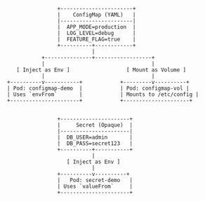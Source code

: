                      +-----------------------+
                     |    ConfigMap (YAML)   |
                     |-----------------------|
                     |  APP_MODE=production  |
                     |  LOG_LEVEL=debug      |
                     |  FEATURE_FLAG=true    |
                     +----------+------------+
                                |
                +---------------+------------------+
                |                                  |
        [ Inject as Env ]                  [ Mount as Volume ]
                |                                  |
     +----------v-----------+            +---------v----------+
     | Pod: configmap-demo  |            | Pod: configmap-vol |
     | Uses `envFrom`       |            | Mounts to /etc/config |
     +----------------------+            +---------------------+


                     +----------------------+
                     |     Secret (Opaque)  |
                     |----------------------|
                     |  DB_USER=admin       |
                     |  DB_PASS=secret123   |
                     +----------+-----------+
                                |
                        [ Inject as Env ]
                                |
                     +----------v----------+
                     |   Pod: secret-demo   |
                     | Uses `valueFrom`     |
                     +----------------------+
